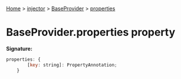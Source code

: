 [Home](./index) &gt; [injector](./injector.md) &gt; [BaseProvider](./injector.baseprovider.md) &gt; [properties](./injector.baseprovider.properties.md)

# BaseProvider.properties property


**Signature:**
```javascript
properties: {
        [key: string]: PropertyAnnotation;
    }
```
